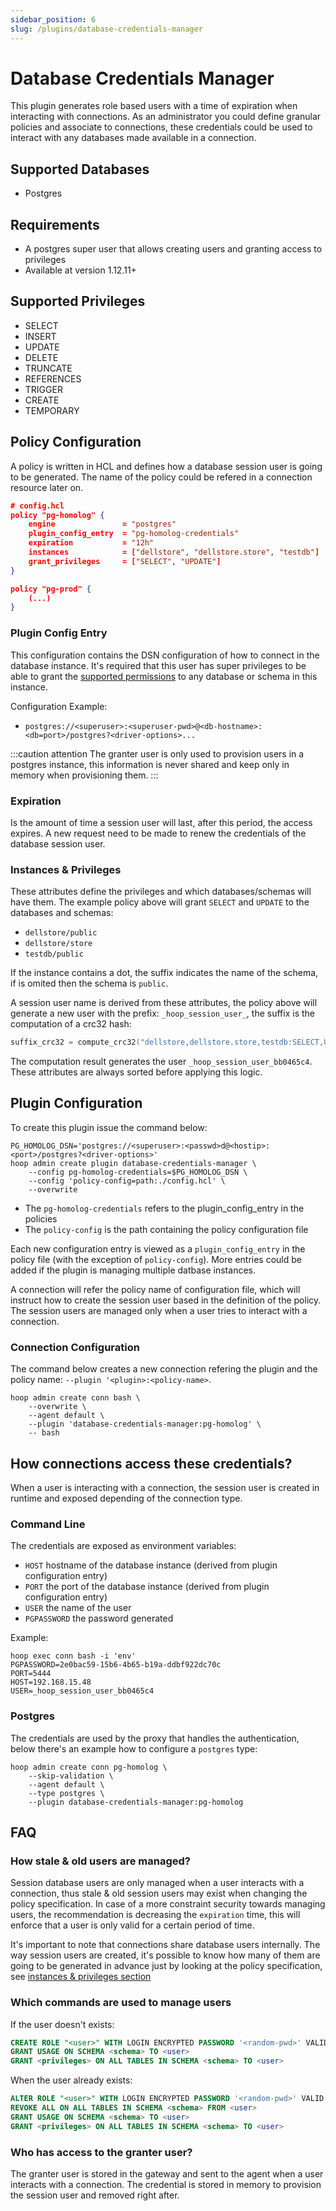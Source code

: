 ```yaml
---
sidebar_position: 6
slug: /plugins/database-credentials-manager
---
```


# Database Credentials Manager

This plugin generates role based users with a time of expiration when interacting with connections. As an administrator you could define granular policies and associate to connections, these credentials could be used to interact with any databases made available in a connection.

## Supported Databases

- Postgres

## Requirements

- A postgres super user that allows creating users and granting access to privileges
- Available at version 1.12.11+

## Supported Privileges

- SELECT
- INSERT
- UPDATE
- DELETE
- TRUNCATE
- REFERENCES
- TRIGGER
- CREATE
- TEMPORARY

## Policy Configuration

A policy is written in HCL and defines how a database session user is going to be generated. The name of the policy could be refered in a connection resource later on.

```json
# config.hcl
policy "pg-homolog" {
    engine               = "postgres"
	plugin_config_entry  = "pg-homolog-credentials"
	expiration           = "12h"
	instances            = ["dellstore", "dellstore.store", "testdb"]
	grant_privileges     = ["SELECT", "UPDATE"]
}

policy "pg-prod" {
    (...)
}
```

### Plugin Config Entry

This configuration contains the DSN configuration of how to connect in the database instance. It's required that this user has super privileges to be able to grant the [supported permissions](db-credentials-manager.md#supported-privileges) to any database or schema in this instance.

Configuration Example:

- `postgres://<superuser>:<superuser-pwd>@<db-hostname>:<db=port>/postgres?<driver-options>...`

:::caution attention
The granter user is only used to provision users in a postgres instance, this information is never shared and keep only in memory when provisioning them.
:::

### Expiration

Is the amount of time a session user will last, after this period, the access expires. A new request need to be made to renew the credentials of the database session user.

### Instances & Privileges

These attributes define the privileges and which databases/schemas will have them. The example policy above will grant `SELECT` and `UPDATE` to the databases and schemas:

- `dellstore/public`
- `dellstore/store`
- `testdb/public`

If the instance contains a dot, the suffix indicates the name of the schema, if is omited then the schema is `public`.

A session user name is derived from these attributes, the policy above will generate a new user with the prefix: `_hoop_session_user_`, the suffix is the computation of a crc32 hash:

```go
suffix_crc32 = compute_crc32("dellstore,dellstore.store,testdb:SELECT,UPDATE")
```

The computation result generates the user `_hoop_session_user_bb0465c4`. These attributes are always sorted before applying this logic.

## Plugin Configuration

To create this plugin issue the command below:

```shell
PG_HOMOLOG_DSN='postgres://<superuser>:<passwd>d@<hostip>:<port>/postgres?<driver-options>'
hoop admin create plugin database-credentials-manager \
	--config pg-homolog-credentials=$PG_HOMOLOG_DSN \
	--config 'policy-config=path:./config.hcl' \
	--overwrite
```

- The `pg-homolog-credentials` refers to the plugin_config_entry in the policies
- The `policy-config` is the path containing the policy configuration file

Each new configuration entry is viewed as a `plugin_config_entry` in the policy file (with the exception of `policy-config`). More entries could be added if the plugin is managing multiple datbase instances.

A connection will refer the policy name of configuration file, which will instruct how to create the session user based in the definition of the policy. The session users are managed only when a user tries to interact with a connection.

### Connection Configuration

The command below creates a new connection refering the plugin and the policy name: `--plugin '<plugin>:<policy-name>`.

```shell
hoop admin create conn bash \
	--overwrite \
	--agent default \
	--plugin 'database-credentials-manager:pg-homolog' \
	-- bash
```

## How connections access these credentials?

When a user is interacting with a connection, the session user is created in runtime and exposed depending of the connection type.

### Command Line

The credentials are exposed as environment variables:

- `HOST` hostname of the database instance (derived from plugin configuration entry)
- `PORT` the port of the database instance (derived from plugin configuration entry)
- `USER` the name of the user
- `PGPASSWORD` the password generated

Example:

```shell
hoop exec conn bash -i 'env'
PGPASSWORD=2e0bac59-15b6-4b65-b19a-ddbf922dc70c
PORT=5444
HOST=192.168.15.48
USER=_hoop_session_user_bb0465c4
```

### Postgres

The credentials are used by the proxy that handles the authentication, below there's an example how to configure a `postgres` type:

```shell
hoop admin create conn pg-homolog \
    --skip-validation \
    --agent default \
    --type postgres \
    --plugin database-credentials-manager:pg-homolog
```

## FAQ

### How stale & old users are managed?

Session database users are only managed when a user interacts with a connection, thus stale & old session users may exist when changing the policy specification.
In case of a more constraint security towards managing users, the recommendation is decreasing the `expiration` time, this will enforce that a user is only valid for a certain period of time.

It's important to note that connections share database users internally. The way session users are created, it's possible to know how many of them are going to be generated in advance just by looking at the policy specification, see [instances & privileges section](./db-credentials-manager.md#instances--privileges)

### Which commands are used to manage users

If the user doesn't exists:

```sql
CREATE ROLE "<user>" WITH LOGIN ENCRYPTED PASSWORD '<random-pwd>' VALID UNTIL '<expiration>'
GRANT USAGE ON SCHEMA <schema> TO <user>
GRANT <privileges> ON ALL TABLES IN SCHEMA <schema> TO <user>
```

When the user already exists:

```sql
ALTER ROLE "<user>" WITH LOGIN ENCRYPTED PASSWORD '<random-pwd>' VALID UNTIL '<expiration>'
REVOKE ALL ON ALL TABLES IN SCHEMA <schema> FROM <user>
GRANT USAGE ON SCHEMA <schema> TO <user>
GRANT <privileges> ON ALL TABLES IN SCHEMA <schema> TO <user>
```

### Who has access to the granter user?

The granter user is stored in the gateway and sent to the agent when a user interacts with a connection. The credential is stored in memory to provision the session user and removed right after.
